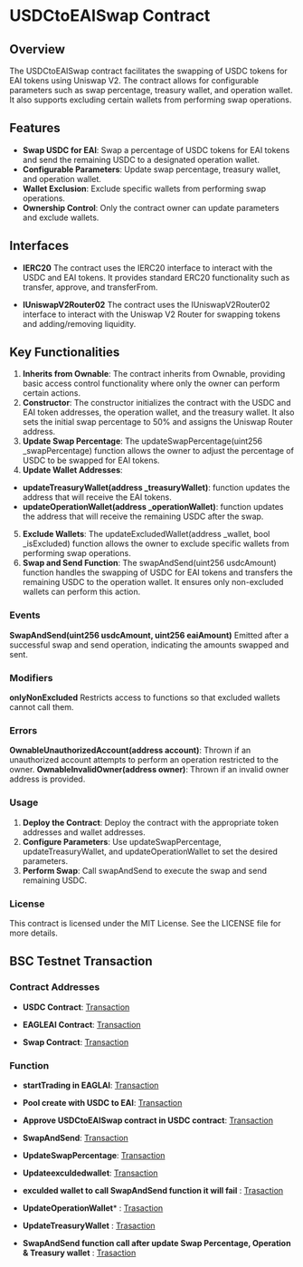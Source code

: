 # USDCtoEAISwap Contract
## Overview
The USDCtoEAISwap contract facilitates the swapping of USDC tokens for EAI tokens using Uniswap V2. The contract allows for configurable parameters such as swap percentage, treasury wallet, and operation wallet. It also supports excluding certain wallets from performing swap operations.

## Features
- **Swap USDC for EAI**: Swap a percentage of USDC tokens for EAI tokens and send the remaining USDC to a designated operation wallet.
- **Configurable Parameters**: Update swap percentage, treasury wallet, and operation wallet.
- **Wallet Exclusion**: Exclude specific wallets from performing swap operations.
- **Ownership Control**: Only the contract owner can update parameters and exclude wallets.

## Interfaces
- **IERC20**
The contract uses the IERC20 interface to interact with the USDC and EAI tokens. It provides standard ERC20 functionality such as transfer, approve, and transferFrom.

- **IUniswapV2Router02**
The contract uses the IUniswapV2Router02 interface to interact with the Uniswap V2 Router for swapping tokens and adding/removing liquidity.

## Key Functionalities
1. **Inherits from Ownable**: The contract inherits from Ownable, providing basic access control functionality where only the owner can perform certain actions.
2. **Constructor**: The constructor initializes the contract with the USDC and EAI token addresses, the operation wallet, and the treasury wallet. It also sets the initial swap percentage to 50% and assigns the Uniswap Router address.
3. **Update Swap Percentage**: The updateSwapPercentage(uint256 _swapPercentage) function allows the owner to adjust the percentage of USDC to be swapped for EAI tokens.
4. **Update Wallet Addresses**:
- **updateTreasuryWallet(address _treasuryWallet)**: function updates the address that will receive the EAI tokens.
- **updateOperationWallet(address _operationWallet)**: function updates the address that will receive the remaining USDC after the swap.
5. **Exclude Wallets**: The updateExcludedWallet(address _wallet, bool _isExcluded) function allows the owner to exclude specific wallets from performing swap operations.
6. **Swap and Send Function**: The swapAndSend(uint256 usdcAmount) function handles the swapping of USDC for EAI tokens and transfers the remaining USDC to the operation wallet. It ensures only non-excluded wallets can perform this action.
  
### Events #### 
**SwapAndSend(uint256 usdcAmount, uint256 eaiAmount)**
Emitted after a successful swap and send operation, indicating the amounts swapped and sent.
### Modifiers #### 
 **onlyNonExcluded**
 Restricts access to functions so that excluded wallets cannot call them.
### Errors ###
**OwnableUnauthorizedAccount(address account)**: Thrown if an unauthorized account attempts to perform an operation restricted to the owner.
**OwnableInvalidOwner(address owner)**: Thrown if an invalid owner address is provided.
### Usage ###
1. **Deploy the Contract**: Deploy the contract with the appropriate token addresses and wallet addresses.
2. **Configure Parameters**: Use updateSwapPercentage, updateTreasuryWallet, and updateOperationWallet to set the desired parameters.
3. **Perform Swap**: Call swapAndSend to execute the swap and send remaining USDC.
### License ###
This contract is licensed under the MIT License. See the LICENSE file for more details.

## BSC Testnet Transaction
### Contract Addresses ###
- **USDC Contract**: [Transaction](https://testnet.bscscan.com/address/0x2ADF4D0380f860906d579e7D0d760488B463aa85#code)

- **EAGLEAI Contract**: [Transaction](https://testnet.bscscan.com/address/0xe2c24c186aeb2e17f6aab8aa8495a2c969504f74#code)

- **Swap  Contract**: [Transaction](https://testnet.bscscan.com/address/0xdd175654e4991e985d7077de56caca6211438fc1#code)

### Function ###

- **startTrading in EAGLAI**:  [Transaction](https://testnet.bscscan.com/tx/0x0ade0b7eb8c092b43d929d5dd2fb10f05cc720723a61ab3dcc8b61c766fd0635)

- **Pool create with USDC to EAI**:  [Transaction](https://testnet.bscscan.com/tx/0xa949d387f99876e2a50c164ceff413e00a6fb8ce827c905ecf0eb13fe801aa34)

- **Approve  USDCtoEAISwap contract  in USDC contract**: [Transaction](https://testnet.bscscan.com/tx/0xe2e838a590f37ec8cb4e94bf84134809ce6015de8c615edb4588cd46cd505ae5)

- **SwapAndSend**: [Transaction](https://testnet.bscscan.com/tx/0x78437fabc7c0caa73375f360151240a36af7bed18e2c878d7b4018a69058544a)

- **UpdateSwapPercentage**: [Transaction](https://testnet.bscscan.com/tx/0xbb58476a88cbedbf811e8568dae026b39ad69c6ed0925426ee6d843e0899032b)

- **Updateexculdedwallet**: [Transaction](https://testnet.bscscan.com/tx/0xcc0f5143a12a8653b516e4ec4fbe6be564f67b5db12018ea6b307a6a53250c3e)

- **exculded wallet to call SwapAndSend function it will fail** : [Trasaction](https://testnet.bscscan.com/tx/0x4515577157293f9ef9d24b7a3229220083a6e6a2aaa8391e1d44dface0da5397)

- **UpdateOperationWallet*** : [Trasaction](https://testnet.bscscan.com/tx/0x2a98e5a5a410b983307ce0f8a4ec8f8ca1710c7501157fb278ab0267114e4bf1)

- **UpdateTreasuryWallet** : [Trasaction](https://testnet.bscscan.com/tx/0x163a3e7b3f49b79ab45058cf049da8234d1938839d81130fd7c41a7456afb311)

- **SwapAndSend function call after update Swap Percentage, Operation & Treasury wallet** : [Trasaction](https://testnet.bscscan.com/tx/0xf1567b762da9d101b7c6d6584220947f381a81a4504d2f0b226b001628c02e3a)







